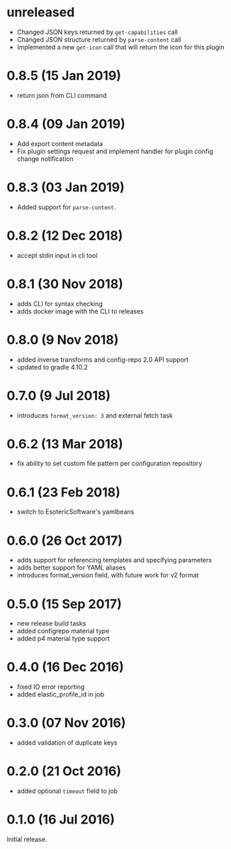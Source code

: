 # unreleased

* Changed JSON keys returned by `get-capabilities` call
* Changed JSON structure returned by `parse-content` call
* Implemented a new `get-icon` call that will return the icon for this plugin

# 0.8.5 (15 Jan 2019)

 * return json from CLI command

# 0.8.4 (09 Jan 2019)

 * Add export content metadata
 * Fix plugin settings request and implement handler for plugin config change notification

# 0.8.3 (03 Jan 2019)

 * Added support for `parse-content`.

# 0.8.2 (12 Dec 2018)

 * accept stdin input in cli tool

# 0.8.1 (30 Nov 2018)

 * adds CLI for syntax checking
 * adds docker image with the CLI to releases

# 0.8.0 (9 Nov 2018)

 * added inverse transforms and config-repo 2.0 API support
 * updated to gradle 4.10.2

# 0.7.0 (9 Jul 2018)

 * introduces `format_version: 3` and external fetch task

# 0.6.2 (13 Mar 2018)

 * fix ability to set custom file pattern per configuration repository

# 0.6.1 (23 Feb 2018)

 * switch to EsotericSoftware's yamlbeans

# 0.6.0 (26 Oct 2017)

 * adds support for referencing templates and specifying parameters
 * adds better support for YAML aliases
 * introduces format_version field, with future work for v2 format

# 0.5.0 (15 Sep 2017)

 * new release build tasks
 * added configrepo material type
 * added p4 material type support

# 0.4.0 (16 Dec 2016)

 * fixed IO error reporting
 * added elastic_profile_id in job

# 0.3.0 (07 Nov 2016)

 * added validation of duplicate keys

# 0.2.0 (21 Oct 2016)

* added optional `timeout` field to job

# 0.1.0 (16 Jul 2016)

Initial release.
